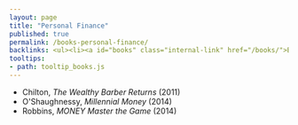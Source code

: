 ```yaml
---
layout: page
title: "Personal Finance"
published: true
permalink: /books-personal-finance/
backlinks: <ul><li><a id="books" class="internal-link" href="/books/">Books</a></li></ul>
tooltips: 
- path: tooltip_books.js
---
```


* Chilton, *The Wealthy Barber Returns* (2011)
* O'Shaughnessy, *Millennial Money* (2014)
* Robbins, *MONEY Master the Game* (2014)

